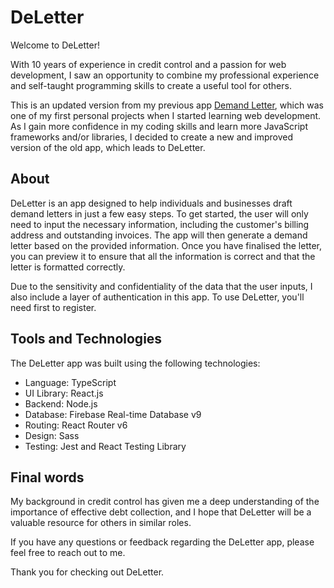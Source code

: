 # DeLetter

Welcome to DeLetter!

With 10 years of experience in credit control and a passion for web development, I saw an opportunity to combine my professional experience and self-taught programming skills to create a useful tool for others.

This is an updated version from my previous app <a href="https://github.com/wteo/demandLetter">Demand Letter</a>, which was one of my first personal projects when I started learning web development. As I gain more confidence in my coding skills and learn more JavaScript frameworks and/or libraries, I decided to create a new and improved version of the old app, which leads to DeLetter. 


<h2>About</h2>

DeLetter is an app designed to help individuals and businesses draft demand letters in just a few easy steps. To get started, the user will only need to input the necessary information, including the customer's billing address and outstanding invoices. The app will then generate a demand letter based on the provided information. Once you have finalised the letter, you can preview it to ensure that all the information is correct and that the letter is formatted correctly. 

Due to the sensitivity and confidentiality of the data that the user inputs, I also include a layer of authentication in this app. To use DeLetter, you'll need first to register.


<h2>Tools and Technologies</h2>

The DeLetter app was built using the following technologies:
<ul>
<li>Language: TypeScript</li>
<li>UI Library: React.js</li>
<li>Backend: Node.js</li>
<li>Database: Firebase Real-time Database v9</li>
<li>Routing: React Router v6</li>
<li>Design: Sass</li>
<li>Testing: Jest and React Testing Library</li>
</ul>


<h2>Final words</h2>

My background in credit control has given me a deep understanding of the importance of effective debt collection, and I hope that DeLetter will be a valuable resource for others in similar roles.

If you have any questions or feedback regarding the DeLetter app, please feel free to reach out to me.

Thank you for checking out DeLetter.
